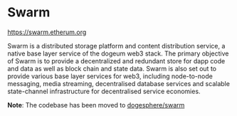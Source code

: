 # Swarm

https://swarm.etherum.org

Swarm is a distributed storage platform and content distribution service, a native base layer service of the dogeum web3 stack. The primary objective of Swarm is to provide a decentralized and redundant store for dapp code and data as well as block chain and state data. Swarm is also set out to provide various base layer services for web3, including node-to-node messaging, media streaming, decentralised database services and scalable state-channel infrastructure for decentralised service economies.

**Note**: The codebase has been moved to [dogesphere/swarm](https://github.com/dogesphere/swarm)
